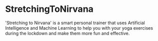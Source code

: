 # StretchingToNirvana
'Stretching to Nirvana' is a smart personal trainer that uses Artificial Intelligence and Machine Learning to help you with your yoga exercises during the lockdown and make them more fun and effective.

